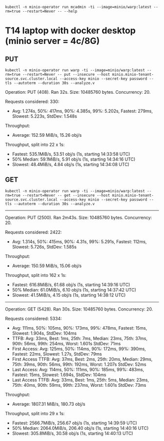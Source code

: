 ```
kubectl -n minio-operator run mcadmin -ti --image=minio/warp:latest --rm=true --restart=Never -- --help
```

# T14 laptop with docker desktop (minio server = 4c/8G)

## PUT
```
kubectl -n minio-operator run warp -ti --image=minio/warp:latest --rm=true --restart=Never -- put --insecure --host minio.minio-tenant-source.svc.cluster.local --access-key minio --secret-key password --tls --autoterm --duration 30s --analyze.v
```

Operation: PUT (408). Ran 32s. Size: 10485760 bytes. Concurrency: 20.

Requests considered: 330:
 * Avg: 1.274s, 50%: 417ms, 90%: 4.385s, 99%: 5.202s, Fastest: 279ms, Slowest: 5.223s, StdDev: 1.548s

Throughput:
* Average: 152.59 MiB/s, 15.26 obj/s

Throughput, split into 22 x 1s:
 * Fastest: 535.1MiB/s, 53.51 obj/s (1s, starting 14:33:58 UTC)
 * 50% Median: 59.1MiB/s, 5.91 obj/s (1s, starting 14:34:16 UTC)
 * Slowest: 48.4MiB/s, 4.84 obj/s (1s, starting 14:34:08 UTC)

## GET
```
kubectl -n minio-operator run warp -ti --image=minio/warp:latest --rm=true --restart=Never -- get --insecure --host minio.minio-tenant-source.svc.cluster.local --access-key minio --secret-key password --tls --autoterm --duration 30s --analyze.v
```

----------------------------------------
Operation: PUT (2500). Ran 2m43s. Size: 10485760 bytes. Concurrency: 20.

Requests considered: 2422:
 * Avg: 1.314s, 50%: 415ms, 90%: 4.31s, 99%: 5.291s, Fastest: 112ms, Slowest: 5.726s, StdDev: 1.585s

Throughput:
* Average: 150.59 MiB/s, 15.06 obj/s

Throughput, split into 162 x 1s:
 * Fastest: 616.8MiB/s, 61.68 obj/s (1s, starting 14:39:16 UTC)
 * 50% Median: 61.0MiB/s, 6.10 obj/s (1s, starting 14:37:42 UTC)
 * Slowest: 41.5MiB/s, 4.15 obj/s (1s, starting 14:38:12 UTC)

----------------------------------------
Operation: GET (5428). Ran 30s. Size: 10485760 bytes. Concurrency: 20.

Requests considered: 5334:
 * Avg: 111ms, 50%: 105ms, 90%: 173ms, 99%: 478ms, Fastest: 15ms, Slowest: 1.904s, StdDev: 104ms
 * TTFB: Avg: 33ms, Best: 1ms, 25th: 7ms, Median: 23ms, 75th: 37ms, 90th: 56ms, 99th: 254ms, Worst: 1.601s StdDev: 71ms
 * First Access: Avg: 125ms, 50%: 114ms, 90%: 172ms, 99%: 390ms, Fastest: 22ms, Slowest: 1.27s, StdDev: 79ms
 * First Access TTFB: Avg: 37ms, Best: 2ms, 25th: 20ms, Median: 29ms, 75th: 39ms, 90th: 56ms, 99th: 192ms, Worst: 1.207s StdDev: 52ms
 * Last Access: Avg: 114ms, 50%: 111ms, 90%: 185ms, 99%: 483ms, Fastest: 15ms, Slowest: 1.694s, StdDev: 104ms
 * Last Access TTFB: Avg: 33ms, Best: 1ms, 25th: 5ms, Median: 23ms, 75th: 40ms, 90th: 59ms, 99th: 237ms, Worst: 1.601s StdDev: 73ms

Throughput:
* Average: 1807.31 MiB/s, 180.73 obj/s

Throughput, split into 29 x 1s:
 * Fastest: 2566.7MiB/s, 256.67 obj/s (1s, starting 14:39:59 UTC)
 * 50% Median: 2064.0MiB/s, 206.40 obj/s (1s, starting 14:40:16 UTC)
 * Slowest: 305.8MiB/s, 30.58 obj/s (1s, starting 14:40:13 UTC)

